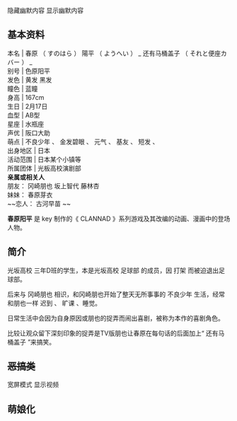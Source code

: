 隐藏幽默内容  显示幽默内容

**基本资料**  
---  
本名  |  春原  （  すのはら  ）  陽平  （  ようへい  ）  _ 还有马桶盖子  （  それと便座カバー  ）  _  
别号  |  色原阳平   
发色  |  黄发  黑发   
瞳色  |  蓝瞳   
身高  |  167cm   
生日  |  2月17日   
血型  |  AB型   
星座  |  水瓶座   
声优  |  阪口大助   
萌点  |  不良少年  、  金发碧眼  、  元气  、  基友  、  短发  、   
出身地区  |  日本   
活动范围  |  日本某个小镇等   
所属团体  |  光板高校演剧部   
**亲属或相关人**  
朋友：  冈崎朋也  坂上智代  藤林杏  
妹妹：  春原芽衣  
~~恋人： 古河早苗  ~~  
  
  
**春原阳平** 是  key  制作的《  CLANNAD  》系列游戏及其改编的动画、漫画中的登场人物。

##  简介

光坂高校  三年D班的学生，本是光坂高校  足球部  的成员，因  打架  而被迫退出足球部。

后来与  冈崎朋也  相识，和冈崎朋也开始了整天无所事事的  不良少年  生活，经常和朋也一样  迟到  、  旷课  、睡觉。

日常生活中会因为自身原因或朋也的捉弄而闹出喜剧，被称为本作的喜剧角色。

比较让观众留下深刻印象的捉弄是TV版朋也让春原在每句话的后面加上“  还有马桶盖子  ”来搞笑。

##  ~~恶搞类~~

宽屏模式  显示视频

萌娘化  
---  
  